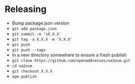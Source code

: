 # Releasing

- Bump package.json version
- `git add package.json`
- `git commit -m 'vX.X.X'`
- `git tag -a X.X.X -m 'X.X.X'`
- `git push`
- `git push --tags`
- In a new directory somewhere to ensure a fresh publish
- `git clone https://github.com/openaddresses/oa2osm.git`
- `cd oa2osm`
- `git checkout X.X.X`
- `npm publish`
